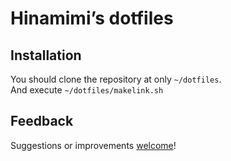 # Hinamimi’s dotfiles

## Installation

You should clone the repository at only `~/dotfiles`.  
And execute `~/dotfiles/makelink.sh` 

## Feedback

Suggestions or improvements
[welcome](https://github.com/mathiasbynens/dotfiles/issues)!

